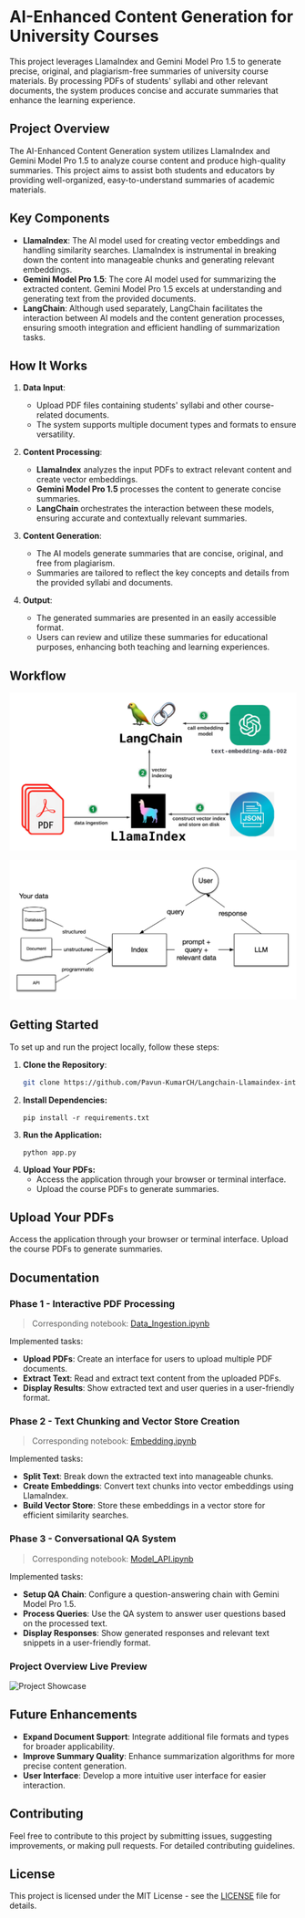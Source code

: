 # AI-Enhanced Content Generation for University Courses

This project leverages LlamaIndex and Gemini Model Pro 1.5 to generate precise, original, and plagiarism-free summaries of university course materials. By processing PDFs of students' syllabi and other relevant documents, the system produces concise and accurate summaries that enhance the learning experience.

## Project Overview

The AI-Enhanced Content Generation system utilizes LlamaIndex and Gemini Model Pro 1.5 to analyze course content and produce high-quality summaries. This project aims to assist both students and educators by providing well-organized, easy-to-understand summaries of academic materials.

## Key Components

- **LlamaIndex**: The AI model used for creating vector embeddings and handling similarity searches. LlamaIndex is instrumental in breaking down the content into manageable chunks and generating relevant embeddings.
- **Gemini Model Pro 1.5**: The core AI model used for summarizing the extracted content. Gemini Model Pro 1.5 excels at understanding and generating text from the provided documents.
- **LangChain**: Although used separately, LangChain facilitates the interaction between AI models and the content generation processes, ensuring smooth integration and efficient handling of summarization tasks.

## How It Works

1. **Data Input**:
   - Upload PDF files containing students' syllabi and other course-related documents.
   - The system supports multiple document types and formats to ensure versatility.

2. **Content Processing**:
   - **LlamaIndex** analyzes the input PDFs to extract relevant content and create vector embeddings.
   - **Gemini Model Pro 1.5** processes the content to generate concise summaries.
   - **LangChain** orchestrates the interaction between these models, ensuring accurate and contextually relevant summaries.

3. **Content Generation**:
   - The AI models generate summaries that are concise, original, and free from plagiarism.
   - Summaries are tailored to reflect the key concepts and details from the provided syllabi and documents.

4. **Output**:
   - The generated summaries are presented in an easily accessible format.
   - Users can review and utilize these summaries for educational purposes, enhancing both teaching and learning experiences.

## Workflow

![Workflow Diagram](https://github.com/Pavun-KumarCH/Llama-index-Agent/blob/main/assets/LangChainandLlamaIndex.png)

![Workflow Diagram](https://github.com/Pavun-KumarCH/Llama-index-Agent/blob/main/assets/basic_rag.png)

## Getting Started

To set up and run the project locally, follow these steps:

1. **Clone the Repository**:
   ```bash
   git clone https://github.com/Pavun-KumarCH/Langchain-Llamaindex-integration-with-Gemeni-API.git
3. **Install Dependencies:**
   ```
   pip install -r requirements.txt
4. **Run the Application:**
   ```
   python app.py
5. **Upload Your PDFs:**
   - Access the application through your browser or terminal interface.
   -  Upload the course PDFs to generate summaries.

## Upload Your PDFs

Access the application through your browser or terminal interface. Upload the course PDFs to generate summaries.

## Documentation

### Phase 1 - Interactive PDF Processing
> Corresponding notebook: [Data_Ingestion.ipynb](https://github.com/Pavun-KumarCH/Llama-index-Agent/blob/main/Components/data_ingestion.py)

Implemented tasks:
- **Upload PDFs**: Create an interface for users to upload multiple PDF documents.
- **Extract Text**: Read and extract text content from the uploaded PDFs.
- **Display Results**: Show extracted text and user queries in a user-friendly format.

### Phase 2 - Text Chunking and Vector Store Creation
> Corresponding notebook: [Embedding.ipynb](https://github.com/Pavun-KumarCH/Llama-index-Agent/blob/main/Components/embedding.py)

Implemented tasks:
- **Split Text**: Break down the extracted text into manageable chunks.
- **Create Embeddings**: Convert text chunks into vector embeddings using LlamaIndex.
- **Build Vector Store**: Store these embeddings in a vector store for efficient similarity searches.

### Phase 3 - Conversational QA System
> Corresponding notebook: [Model_API.ipynb](https://github.com/Pavun-KumarCH/Llama-index-Agent/blob/main/Components/model_api.py)

Implemented tasks:
- **Setup QA Chain**: Configure a question-answering chain with Gemini Model Pro 1.5.
- **Process Queries**: Use the QA system to answer user questions based on the processed text.
- **Display Responses**: Show generated responses and relevant text snippets in a user-friendly format.

### Project Overview Live Preview
![Project Showcase](https://github.com/Pavun-KumarCH/Llama-index-Agent/blob/main/assets/showcase.gif)

## Future Enhancements
- **Expand Document Support**: Integrate additional file formats and types for broader applicability.
- **Improve Summary Quality**: Enhance summarization algorithms for more precise content generation.
- **User Interface**: Develop a more intuitive user interface for easier interaction.

## Contributing
Feel free to contribute to this project by submitting issues, suggesting improvements, or making pull requests. For detailed contributing guidelines.

## License
This project is licensed under the MIT License - see the [LICENSE](LICENSE) file for details.
